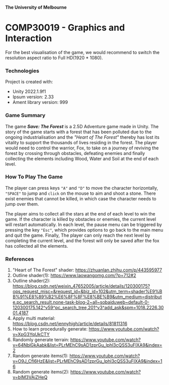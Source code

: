 

**The University of Melbourne**
# COMP30019 - Graphics and Interaction

For the best visualisation of the game, we would recommend to switch the resolution aspect ratio to Full HD(1920 * 1080). 


### Technologies
Project is created with:
* Unity 2022.1.9f1 
* Ipsum version: 2.33
* Ament library version: 999

### Game Summary

The game **_Save: The Forest_** is a 2.5D Adventure game made in Unity. The story of the game starts with a forest that has been polluted due to the ongoing industrialisation and the _"Heart of The Forest"_ thereby has lost its vitality to support the thousands of lives residing in the forest. The player would need to control the warrior, Fox, to take on a journey of reviving the forest by crossing through obstacles, defeating enemies and finally collecting the elements including Wood, Water and Soil at the end of each level. 

###  How To Play The Game

The player can press keys `"A"` and `"D"` to move the character horizontally, `"SPACE"` to jump and `click` on the mouse to aim and shoot a stone. There exist enemies that cannot be killed, in which case the character needs to jump over them.

The player aims to collect all the stars at the end of each level to win the game. If the character is killed by obstacles or enemies, the current level will restart automatically. In each level, the pause menu can be triggered by pressing the key `"Esc"`, which provides options to go back to the main menu and quit the game. Finally, The player can only reach the next level by completing the current level, and the forest will only be saved after the fox has collected all the elements.


### References
  

1. "Heart of The Forest" shader:  <https://zhuanlan.zhihu.com/p/443595977>
2. Outline shader(1): <https://www.laowangomg.com/?p=712#2>
3. Outline shader(2): <https://blog.csdn.net/weixin_47652005/article/details/120300175?ops_request_misc=&request_id=&biz_id=102&utm_term=shader%E9%BB%91%E8%89%B2%E6%8F%8F%E8%BE%B9&utm_medium=distribute.pc_search_result.none-task-blog-2~all~sobaiduweb~default-0-120300175.142^v59^pc_search_tree,201^v3^add_ask&spm=1018.2226.3001.4187>
4. Apply multi material: <https://blog.csdn.net/jennyhigh/article/details/81811316>
5. How to learn procedurally generate: <https://www.youtube.com/watch?v=XpG3YqUkCTY>
6. Randomly generate terrain: <https://www.youtube.com/watch?v=64NblGkAabk&list=PLrMEhC9sAD1zprGu_lphl3cQSS3uFIXA9&index=2>
7. Random generate items(1): <https://www.youtube.com/watch?v=O9J_Cfl6HzE&list=PLrMEhC9sAD1zprGu_lphl3cQSS3uFIXA9&index=16>
8. Random generate items(2): <https://www.youtube.com/watch?v=bIM3VAiZHeQ>





